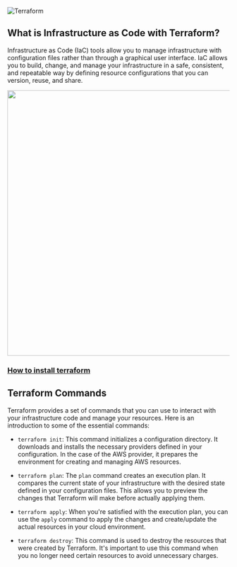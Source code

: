 ![Terraform](https://img.shields.io/badge/terraform-%235835CC.svg?style=for-the-badge&logo=terraform&logoColor=white)

## What is Infrastructure as Code with Terraform?

Infrastructure as Code (IaC) tools allow you to manage infrastructure with configuration files rather than through a graphical user interface. IaC allows you to build, change, and manage your infrastructure in a safe, consistent, and repeatable way by defining resource configurations that you can version, reuse, and share.

<img src="https://developer.hashicorp.com/_next/image?url=https%3A%2F%2Fcontent.hashicorp.com%2Fapi%2Fassets%3Fproduct%3Dtutorials%26version%3Dmain%26asset%3Dpublic%252Fimg%252Fterraform%252Fterraform-iac.png%26width%3D2400%26height%3D870&w=3840&q=75" width="600">


### [How to install terraform](https://developer.hashicorp.com/terraform/tutorials/aws-get-started/install-cli)

## Terraform Commands

Terraform provides a set of commands that you can use to interact with your infrastructure code and manage your resources. Here is an introduction to some of the essential commands:

- `terraform init`: This command initializes a configuration directory. It downloads and installs the necessary providers defined in your configuration. In the case of the AWS provider, it prepares the environment for creating and managing AWS resources.

- `terraform plan`: The `plan` command creates an execution plan. It compares the current state of your infrastructure with the desired state defined in your configuration files. This allows you to preview the changes that Terraform will make before actually applying them.

- `terraform apply`: When you're satisfied with the execution plan, you can use the `apply` command to apply the changes and create/update the actual resources in your cloud environment.

- `terraform destroy`: This command is used to destroy the resources that were created by Terraform. It's important to use this command when you no longer need certain resources to avoid unnecessary charges.
